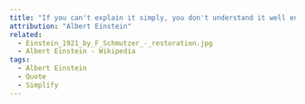 ```yaml
---
title: "If you can't explain it simply, you don't understand it well enough."
attribution: "Albert Einstein"
related:
  - Einstein_1921_by_F_Schmutzer_-_restoration.jpg
  - Albert Einstein - Wikipedia
tags:
  - Albert Einstein
  - Quote
  - Simplify
---
```

